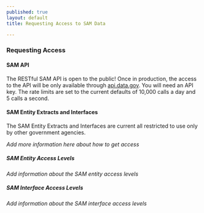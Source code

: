 ```yaml
---
published: true
layout: default
title: Requesting Access to SAM Data

---
```


### Requesting Access

#### SAM API

The RESTful SAM API is open to the public! Once in production, the access to the API will be only available through [api.data.gov](http://api.data.gov). You will need an API key. The rate limits are set to the current defaults of 10,000 calls a day and 5 calls a second.

#### SAM Entity Extracts and Interfaces

The SAM Entity Extracts and Interfaces are current all restricted to use only by other government agencies. 

_Add more information here about how to get access_

##### SAM Entity Access Levels

_Add information about the SAM entity access levels_

##### SAM Interface Access Levels

_Add information about the SAM interface access levels_
